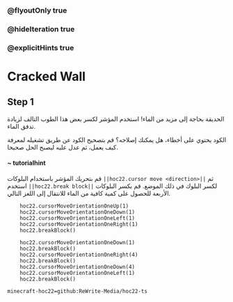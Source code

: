 ### @flyoutOnly true
### @hideIteration true
### @explicitHints true


# Cracked Wall

## Step 1
الحديقة بحاجة إلى مزيد من الماء! استخدم المؤشر لكسر بعض هذا الطوب التالف لزيادة تدفق الماء.

الكود يحتوي على أخطاء، هل يمكنك إصلاحه؟ قم بتصحيح الكود عن طريق تشغيله لمعرفة كيف يعمل، ثم عدل عليه ليصبح الحل صحيحا.

#### ~ tutorialhint 
قم بتحريك المؤشر باستخدام البلوكات  ``||hoc22.cursor move <direction>||`` ثم استخدم ``||hoc22.break block||`` لكسر البلوك في ذلك الموضع. قم بكسر البلوكات الأربعة للحصول على كمية كافية من الماء للانتقال إلى اللغز التالي.



```ghost
    hoc22.cursorMoveOrientationOneUp(1)
    hoc22.cursorMoveOrientationOneDown(1)
    hoc22.cursorMoveOrientationOneLeft(1)
    hoc22.cursorMoveOrientationOneRight(1)
    hoc22.breakBlock()
```
```template
    hoc22.cursorMoveOrientationOneDown(1) 
    hoc22.breakBlock()
    hoc22.cursorMoveOrientationOneRight(4) 
    hoc22.breakBlock() 
    hoc22.cursorMoveOrientationOneDown(4)
    hoc22.cursorMoveOrientationOneLeft(1)
    hoc22.breakBlock()
```
```package
minecraft-hoc22=github:ReWrite-Media/hoc22-ts
```